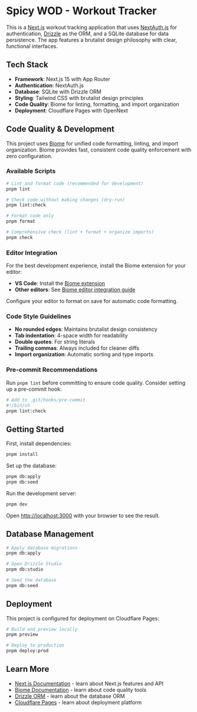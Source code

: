 # Spicy WOD - Workout Tracker

This is a [Next.js](https://nextjs.org/) workout tracking application that uses [NextAuth.js](https://next-auth.js.org/) for authentication, [Drizzle](https://orm.drizzle.team) as the ORM, and a SQLite database for data persistence. The app features a brutalist design philosophy with clear, functional interfaces.

## Tech Stack

- **Framework**: Next.js 15 with App Router
- **Authentication**: NextAuth.js
- **Database**: SQLite with Drizzle ORM
- **Styling**: Tailwind CSS with brutalist design principles
- **Code Quality**: Biome for linting, formatting, and import organization
- **Deployment**: Cloudflare Pages with OpenNext

## Code Quality & Development

This project uses [Biome](https://biomejs.dev/) for unified code formatting, linting, and import organization. Biome provides fast, consistent code quality enforcement with zero configuration.

### Available Scripts

```bash
# Lint and format code (recommended for development)
pnpm lint

# Check code without making changes (dry-run)
pnpm lint:check

# Format code only
pnpm format

# Comprehensive check (lint + format + organize imports)
pnpm check
```

### Editor Integration

For the best development experience, install the Biome extension for your editor:

- **VS Code**: Install the [Biome extension](https://marketplace.visualstudio.com/items?itemName=biomejs.biome)
- **Other editors**: See [Biome editor integration guide](https://biomejs.dev/guides/integrate-in-editor/)

Configure your editor to format on save for automatic code formatting.

### Code Style Guidelines

- **No rounded edges**: Maintains brutalist design consistency
- **Tab indentation**: 4-space width for readability
- **Double quotes**: For string literals
- **Trailing commas**: Always included for cleaner diffs
- **Import organization**: Automatic sorting and type imports

### Pre-commit Recommendations

Run `pnpm lint` before committing to ensure code quality. Consider setting up a pre-commit hook:

```bash
# Add to .git/hooks/pre-commit
#!/bin/sh
pnpm lint:check
```

## Getting Started

First, install dependencies:

```bash
pnpm install
```

Set up the database:

```bash
pnpm db:apply
pnpm db:seed
```

Run the development server:

```bash
pnpm dev
```

Open [http://localhost:3000](http://localhost:3000) with your browser to see the result.

## Database Management

```bash
# Apply database migrations
pnpm db:apply

# Open Drizzle Studio
pnpm db:studio

# Seed the database
pnpm db:seed
```

## Deployment

This project is configured for deployment on Cloudflare Pages:

```bash
# Build and preview locally
pnpm preview

# Deploy to production
pnpm deploy:prod
```

## Learn More

- [Next.js Documentation](https://nextjs.org/docs) - learn about Next.js features and API
- [Biome Documentation](https://biomejs.dev/) - learn about code quality tools
- [Drizzle ORM](https://orm.drizzle.team) - learn about the database ORM
- [Cloudflare Pages](https://pages.cloudflare.com/) - learn about deployment platform
